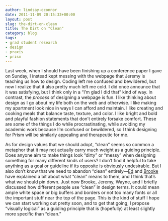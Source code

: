 ```yaml
---
author: lindsay-oconnor
date: 2011-11-09 20:15:33+00:00
layout: post
slug: the-dirt-on-clean
title: The Dirt on "Clean"
category: blog
tags:
- grad student research
- design
- praxis
- prism
---
```


Last week, when I should have been finishing up a conference paper I gave on Sunday, I instead kept messing with the webpage that Jeremy is teaching us how to design. Coding left me confused and bewildered, but now I realize that it also pretty much left me cold. I did once announce that it was satisfying, but I think only in a “I’m glad I did that” kind of way. In contrast, the _process_ of designing a webpage is fun. I like thinking about design as I go about my life both on the web and otherwise. I like making my apartment look nice in ways I can afford and maintain. I like creating and cooking meals that balance taste, texture, and color. I like bright and bold and playful fashion statements that don’t entirely forsake comfort. These are some of the things I do while procrastinating, while avoiding my academic work because I’m confused or bewildered, so I think designing for Prism will be similarly appealing and therapeutic for me.

As for design values that we should adopt, “clean” seems so common a metaphor that it may not actually carry much weight as a guiding principle. Does anyone aim to make things look “dirty” or “messy” when designing something for many different kinds of users? I don’t find it helpful to take anything as a goal or guideline if its opposite is obviously undesirable. But I also don’t know that we need to abandon “clean” entirely&mdash;[Ed](http://www.scholarslab.org/praxis-program/keeping-it-real%e2%80%a6-clean/) and [Brooke](http://www.scholarslab.org/praxis-program/designed-to-touch/) have explained a bit about what “clean” means to them, and I think that’s what we should pin down. Just now Brooke, Jeremy, Wayne, and I briefly discussed how different people use “clean” in design terms. It could mean ample white space or big buffers and borders or not too many fonts or all the important stuff near the top of the page. This is the kind of stuff I hope we can start working out pretty soon, and to get that going, I propose “visually logical” as a guiding principle that is (hopefully) at least slightly more specific than “clean.”
